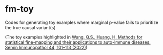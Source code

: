 # fm-toy
Codes for generating toy examples where marginal p-value fails to prioritize the true causal variant(s)

(The toy examples highlighted in [Wang, Q.S., Huang, H. Methods for statistical fine-mapping and their applications to auto-immune diseases. Semin Immunopathol 44, 101–113 (2022)](https://doi.org/10.1007/s00281-021-00902-8))
